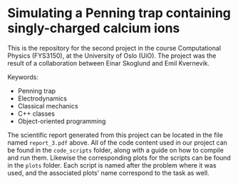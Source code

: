 # Simulating a Penning trap containing singly-charged calcium ions

This is the repository for the second project in the course Computational Physics (FYS3150), at the University of Oslo (UiO). The project was the result of a collaboration between Einar Skoglund and Emil Kvernevik.

Keywords:
* Penning trap
* Electrodynamics
* Classical mechanics
* C++ classes
* Object-oriented programming

The scientific report generated from this project can be located in the file named `report_3.pdf` above. All of the code content used in our project can be found in the `code_scripts` folder, along with a guide on how to compile and run them. Likewise the corresponding plots for the scripts can be found in the `plots` folder. Each script is named after the problem where it was used, and the associated plots' name correspond to the task as well.
